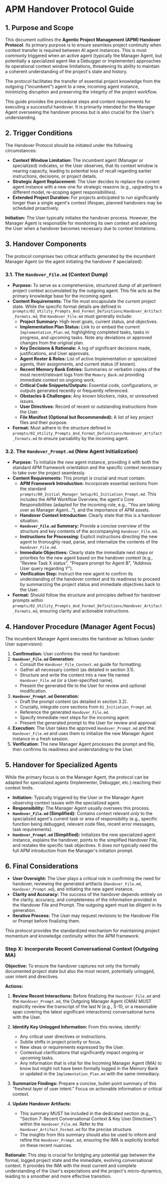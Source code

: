 # APM Handover Protocol Guide

## 1. Purpose and Scope

This document outlines the **Agentic Project Management (APM) Handover Protocol**. Its primary purpose is to ensure seamless project continuity when context transfer is required between AI agent instances. This is most commonly triggered when an active agent (typically the Manager Agent, but potentially a specialized agent like a Debugger or Implementer) approaches its operational context window limitations, threatening its ability to maintain a coherent understanding of the project's state and history.

The protocol facilitates the transfer of essential project knowledge from the outgoing ("incumbent") agent to a new, incoming agent instance, minimizing disruption and preserving the integrity of the project workflow.

This guide provides the procedural steps and content requirements for executing a successful handover. It is primarily intended for the Manager Agent overseeing the handover process but is also crucial for the User's understanding.

## 2. Trigger Conditions

The Handover Protocol should be initiated under the following circumstances:

*   **Context Window Limitation:** The incumbent agent (Manager or specialized) indicates, or the User observes, that its context window is nearing capacity, leading to potential loss of recall regarding earlier instructions, decisions, or project details.
*   **Strategic Agent Replacement:** The User decides to replace the current agent instance with a new one for strategic reasons (e.g., upgrading to a different model, re-scoping agent responsibilities).
*   **Extended Project Duration:** For projects anticipated to run significantly longer than a single agent's context lifespan, planned handovers may be scheduled proactively.

**Initiation:** The User typically initiates the handover process. However, the Manager Agent is responsible for monitoring its own context and advising the User when a handover becomes necessary due to context limitations.

## 3. Handover Components

The protocol comprises two critical artifacts generated by the incumbent Manager Agent (or the agent initiating the handover if specialized):

### 3.1. The `Handover_File.md` (Context Dump)

*   **Purpose:** To serve as a comprehensive, structured dump of all pertinent project context accumulated by the outgoing agent. This file acts as the primary knowledge base for the incoming agent.
*   **Content Requirements:** The file must encapsulate the current project state. While the specific format details are defined in `prompts/02_Utility_Prompts_And_Format_Definitions/Handover_Artifact_Formats.md`, the `Handover_File.md` must generally include:
    *   **Project Summary:** High-level goals, current status, and objectives.
    *   **Implementation Plan Status:** Link to or embed the current `Implementation_Plan.md`, highlighting completed tasks, tasks in progress, and upcoming tasks. Note any deviations or approved changes from the original plan.
    *   **Key Decisions & Rationale:** A log of significant decisions made, justifications, and User approvals.
    *   **Agent Roster & Roles:** List of active Implementation or specialized agents, their assignments, and current status (if known).
    *   **Recent Memory Bank Entries:** Summaries or verbatim copies of the most recent/relevant logs from the `Memory_Bank.md` providing immediate context on ongoing work.
    *   **Critical Code Snippets/Outputs:** Essential code, configurations, or outputs generated recently or frequently referenced.
    *   **Obstacles & Challenges:** Any known blockers, risks, or unresolved issues.
    *   **User Directives:** Record of recent or outstanding instructions from the User.
    *   **File Manifest (Optional but Recommended):** A list of key project files and their purpose.
*   **Format:** Must adhere to the structure defined in `prompts/02_Utility_Prompts_And_Format_Definitions/Handover_Artifact_Formats.md` to ensure parsability by the incoming agent.

### 3.2. The `Handover_Prompt.md` (New Agent Initialization)

*   **Purpose:** To initialize the *new* agent instance, providing it with both the standard APM framework orientation and the specific context necessary to take over the project seamlessly.
*   **Content Requirements:** This prompt is crucial and must contain:
    *   **APM Framework Introduction:** Incorporate essential sections from the standard `prompts/00_Initial_Manager_Setup/01_Initiation_Prompt.md`. This includes the APM Workflow Overview, the agent's Core Responsibilities (adapted for the incoming role, e.g., "You are taking over as Manager Agent..."), and the importance of APM assets.
    *   **Handover Context Introduction:** Clearly state that this is a handover situation.
    *   **`Handover_File.md` Summary:** Provide a concise overview of the structure and key contents of the accompanying `Handover_File.md`.
    *   **Instructions for Processing:** Explicit instructions directing the new agent to thoroughly read, parse, and internalize the contents of the `Handover_File.md`.
    *   **Immediate Objectives:** Clearly state the immediate next steps or priorities for the new agent based on the handover context (e.g., "Review Task X status", "Prepare prompt for Agent B", "Address User query regarding Y").
    *   **Verification Step:** Instruct the new agent to confirm its understanding of the handover context and its readiness to proceed by summarizing the project status and immediate objectives back to the User.
*   **Format:** Should follow the structure and principles defined for handover prompts within `prompts/02_Utility_Prompts_And_Format_Definitions/Handover_Artifact_Formats.md`, ensuring clarity and actionable instructions.

## 4. Handover Procedure (Manager Agent Focus)

The incumbent Manager Agent executes the handover as follows (under User supervision):

1.  **Confirmation:** User confirms the need for handover.
2.  **`Handover_File.md` Generation:**
    *   Consult the `Handover_File_Content.md` guide for formatting.
    *   Gather all necessary context (as detailed in section 3.1).
    *   Structure and write the content into a new file named `Handover_File.md` (or a User-specified name).
    *   Present the generated file to the User for review and optional modification.
3.  **`Handover_Prompt.md` Generation:**
    *   Draft the prompt content (as detailed in section 3.2).
    *   Crucially, integrate core sections from `01_Initiation_Prompt.md`.
    *   Reference the generated `Handover_File.md`.
    *   Specify immediate next steps for the incoming agent.
    *   Present the generated prompt to the User for review and approval.
4.  **Execution:** The User takes the approved `Handover_Prompt.md` and the `Handover_File.md` and uses them to initialize the new Manager Agent instance in a fresh session.
5.  **Verification:** The new Manager Agent processes the prompt and file, then confirms its readiness and understanding to the User.

## 5. Handover for Specialized Agents

While the primary focus is on the Manager Agent, the protocol can be adapted for specialized agents (Implementer, Debugger, etc.) reaching their context limits.

*   **Initiation:** Typically triggered by the User or the Manager Agent observing context issues with the specialized agent.
*   **Responsibility:** The Manager Agent usually oversees this process.
*   **`Handover_File.md` (Simplified):** Contains context relevant *only* to the specialized agent's current task or area of responsibility (e.g., specific function being debugged, relevant code files, recent error messages, task requirements).
*   **`Handover_Prompt.md` (Simplified):** Initializes the new specialized agent instance, explains the handover, points to the simplified Handover File, and restates the specific task objectives. It does *not* typically need the full APM introduction from the Manager's initiation prompt.

## 6. Final Considerations

*   **User Oversight:** The User plays a critical role in confirming the need for handover, reviewing the generated artifacts (`Handover_File.md`, `Handover_Prompt.md`), and initiating the new agent instance.
*   **Clarity and Accuracy:** The success of the handover depends entirely on the clarity, accuracy, and completeness of the information provided in the Handover File and Prompt. The outgoing agent must be diligent in its generation.
*   **Iterative Process:** The User may request revisions to the Handover File or Prompt before finalizing them.

This protocol provides the standardized mechanism for maintaining project momentum and knowledge continuity within the APM framework.

### Step X: Incorporate Recent Conversational Context (Outgoing MA)

**Objective:** To ensure the handover captures not only the formally documented project state but also the most recent, potentially unlogged, user intent and directives.

**Actions:**

1.  **Review Recent Interactions:** Before finalizing the `Handover_File.md` and the `Handover_Prompt.md`, the Outgoing Manager Agent (OMA) MUST explicitly review the transcript of the last N (e.g., 5-10, or a reasonable span covering the latest significant interactions) conversational turns with the User.

2.  **Identify Key Unlogged Information:** From this review, identify:
    *   Any critical user directives or instructions.
    *   Subtle shifts in project priority or focus.
    *   New ideas or requirements expressed by the User.
    *   Contextual clarifications that significantly impact ongoing or upcoming tasks.
    *   Any information that is vital for the Incoming Manager Agent (IMA) to know but might not have been formally logged in the Memory Bank or updated in the `Implementation_Plan.md` with the same immediacy.

3.  **Summarize Findings:** Prepare a concise, bullet-point summary of this "freshest layer of user intent." Focus on actionable information or critical context.

4.  **Update Handover Artifacts:**
    *   This summary MUST be included in the dedicated section (e.g., "Section 7: Recent Conversational Context & Key User Directives") within the `Handover_File.md`. Refer to the `Handover_Artifact_Format.md` for the precise structure.
    *   The insights from this summary should also be used to inform and refine the `Handover_Prompt.md`, ensuring the IMA is explicitly briefed on these recent nuances.

**Rationale:** This step is crucial for bridging any potential gap between the formal, logged project state and the immediate, evolving conversational context. It provides the IMA with the most current and complete understanding of the User's expectations and the project's micro-dynamics, leading to a smoother and more effective transition.